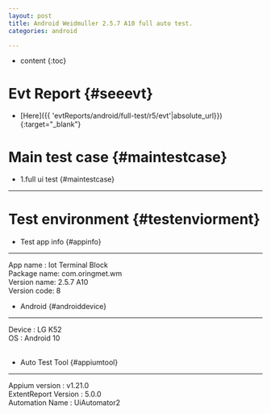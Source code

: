 ```yaml
---
layout: post
title: Android Weidmuller 2.5.7 A10 full auto test.
categories: android

---
```

* content
{:toc}

Evt Report  {#seeevt}
====================================
 + [Here]({{ 'evtReports/android/full-test/r5/evt'|absolute_url}}){:target="_blank"}

Main test case {#maintestcase}
====================================
 
+ 1.full ui test {#maintestcase}
------------------------------------


Test environment {#testenviorment}
====================================
+ Test app info  {#appinfo}
------------------------------------
  App name : Iot Terminal Block <br>
  Package name: com.oringmet.wm  <br>
  Version name: 2.5.7 A10  <br>
  Version code: 8 

+ Android   {#androiddevice}
------------------------------------
  Device : LG K52 <br>
  OS : Android 10 <br><br>
+ Auto Test Tool   {#appiumtool}
------------------------------------
  Appium version : v1.21.0 <br>
  ExtentReport Version : 5.0.0 <br>
  Automation Name  : UiAutomator2 <br><br>